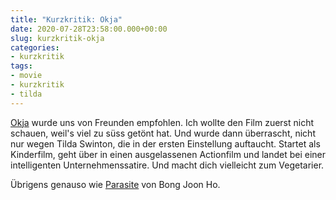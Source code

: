 ```yaml
---
title: "Kurzkritik: Okja"
date: 2020-07-28T23:58:00.000+00:00
slug: kurzkritik-okja
categories:
- kurzkritik
tags:
- movie
- kurzkritik
- tilda
---
```


[Okja](https://imdb.com/title/tt3967856/) wurde uns von Freunden empfohlen.
Ich wollte den Film zuerst nicht schauen, weil's viel zu süss getönt hat.
Und wurde dann überrascht, nicht nur wegen Tilda Swinton, die in der ersten Einstellung auftaucht.
Startet als Kinderfilm, geht über in einen ausgelassenen Actionfilm und landet bei einer intelligenten Unternehmenssatire.
Und macht dich vielleicht zum Vegetarier.

Übrigens genauso wie [Parasite](https://habi.gna.ch/2020/02/10/kurzkritik-parasite/) von Bong Joon Ho.